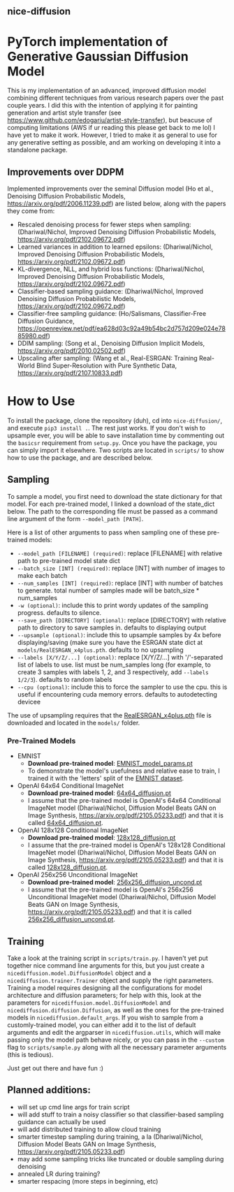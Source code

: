 ## nice-diffusion
# PyTorch implementation of Generative Gaussian Diffusion Model
This is my implementation of an advanced, improved diffusion model combining different techniques from various research papers over the past couple years. I did this with the intention of applying it for painting generation and artist style transfer (see https://www.github.com/edogariu/artist-style-transfer), but beacuse of computing limitations (AWS if ur reading this please get back to me lol) I have yet to make it work. However, I tried to make it as general to use for any generative setting as possible, and am working on developing it into a standalone package.

## Improvements over DDPM
Implemented improvements over the seminal Diffusion model (Ho et al., Denoising Diffusion Probabilistic Models, https://arxiv.org/pdf/2006.11239.pdf) are listed below, along with the papers they come from:
  - Rescaled denoising process for fewer steps when sampling: (Dhariwal/Nichol, Improved Denoising Diffusion Probabilistic Models, https://arxiv.org/pdf/2102.09672.pdf)
  - Learned variances in addition to learned epsilons: (Dhariwal/Nichol, Improved Denoising Diffusion Probabilistic Models, https://arxiv.org/pdf/2102.09672.pdf)
  - KL-divergence, NLL, and hybrid loss functions: (Dhariwal/Nichol, Improved Denoising Diffusion Probabilistic Models, https://arxiv.org/pdf/2102.09672.pdf)
  - Classifier-based sampling guidance: (Dhariwal/Nichol, Improved Denoising Diffusion Probabilistic Models, https://arxiv.org/pdf/2102.09672.pdf)
  - Classifier-free sampling guidance: (Ho/Salismans, Classifier-Free Diffusion Guidance, https://openreview.net/pdf/ea628d03c92a49b54bc2d757d209e024e7885980.pdf)
  - DDIM sampling: (Song et al., Denoising Diffusion Implicit Models, https://arxiv.org/pdf/2010.02502.pdf)
  - Upscaling after sampling: (Wang et al., Real-ESRGAN: Training Real-World Blind Super-Resolution with Pure Synthetic Data, https://arxiv.org/pdf/2107.10833.pdf)

# How to Use
To install the package, clone the repository (duh), cd into `nice-diffusion/`, and execute `pip3 install .`. The rest just works. If you don't wish to upsample ever, you will be able to save installation time by commenting out the `basicsr` requirement from `setup.py`. Once you have the package, you can simply import it elsewhere. Two scripts are located in `scripts/` to show how to use the package, and are described below.

## Sampling
To sample a model, you first need to download the state dictionary for that model. For each pre-trained model, I linked a download of the state_dict below. The path to the corresponding file must be passed as a command line argument of the form `--model_path [PATH]`.

Here is a list of other arguments to pass when sampling one of these pre-trained models:
   - `--model_path [FILENAME] (required)`: replace [FILENAME] with relative path to pre-trained model state dict
  - `--batch_size [INT] (required)`: replace [INT] with number of images to make each batch
  - `--num_samples [INT] (required)`: replace [INT] with number of batches to generate. total number of samples made will be batch_size * num_samples
  - `-w (optional)`: include this to print wordy updates of the sampling progress. defaults to silence.
  - `--save_path [DIRECTORY] (optional)`: replace [DIRECTORY] with relative path to directory to save samples in. defaults to displaying output
  - `--upsample (optional)`: include this to upsample samples by 4x before displaying/saving (make sure you have the ESRGAN state dict at `models/RealESRGAN_x4plus.pth`. defaults to no upsampling
  - `--labels [X/Y/Z/...] (optional)`: replace [X/Y/Z/...] with '/'-separated list of labels to use. list must be num_samples long (for example, to create 3 samples with labels 1, 2, and 3 respectively, add `--labels 1/2/3`). defaults to random labels
  - `--cpu (optional)`: include this to force the sampler to use the cpu. this is useful if encountering cuda memory errors. defaults to autodetecting devicee

The use of upsampling requires that the [RealESRGAN_x4plus.pth](https://download1641.mediafire.com/gpmb5azvul0g/6o6hazgj2h7tlsb/RealESRGAN_x4plus.pth) file is downloaded and located in the `models/` folder.

### Pre-Trained Models
  - EMNIST
    - **Download pre-trained model**: [EMNIST_model_params.pt](https://download1594.mediafire.com/q3isbeoo7s7g/se37uu47y07us19/EMNIST_model_params.pt "Download EMNIST Model")
    - To demonstrate the model's usefulness and relative ease to train, I trained it with the 'letters' split of the [EMNIST dataset](https://www.nist.gov/itl/products-and-services/emnist-dataset).
  - OpenAI 64x64 Conditional ImageNet
    - **Download pre-trained model**: [64x64_diffusion.pt](https://download1478.mediafire.com/5i0iy57fy7yg/7fbkanlblkjjbpk/64x64_diffusion.pt "Download Converted 64x64 ImageNet Model") 
    - I assume that the pre-trained model is OpenAI's 64x64 Conditional ImageNet model (Dhariwal/Nichol, Diffusion Model Beats GAN on Image Synthesis, https://arxiv.org/pdf/2105.05233.pdf) and that it is called [64x64_diffusion.pt](https://download1478.mediafire.com/5i0iy57fy7yg/7fbkanlblkjjbpk/64x64_diffusion.pt "Download Converted 64x64 ImageNet Model"). 
  - OpenAI 128x128 Conditional ImageNet
    - **Download pre-trained model**: [128x128_diffusion.pt](https://download1326.mediafire.com/rt93wwag56eg/zl6hqoaywpud94u/128x128_diffusion.pt "Download Converted 128x128 ImageNet Model")
    - I assume that the pre-trained model is OpenAI's 128x128 Conditional ImageNet model (Dhariwal/Nichol, Diffusion Model Beats GAN on Image Synthesis, https://arxiv.org/pdf/2105.05233.pdf) and that it is called [128x128_diffusion.pt](https://download1326.mediafire.com/rt93wwag56eg/zl6hqoaywpud94u/128x128_diffusion.pt "Download Converted 128x128 ImageNet Model"). 
  - OpenAI 256x256 Unconditional ImageNet
    - **Download pre-trained model**: [256x256_diffusion_uncond.pt](https://download1347.mediafire.com/5kimx3bn6hcg/8224m8buzgi4zvw/256x256_diffusion_uncond.pt "Download Converted 256x256 Unconditional ImageNet Model")
    - I assume that the pre-trained model is OpenAI's 256x256 Unconditional ImageNet model (Dhariwal/Nichol, Diffusion Model Beats GAN on Image Synthesis, https://arxiv.org/pdf/2105.05233.pdf) and that it is called [256x256_diffusion_uncond.pt](https://download1347.mediafire.com/5kimx3bn6hcg/8224m8buzgi4zvw/256x256_diffusion_uncond.pt "Download Converted 256x256 Unconditional ImageNet Model").

## Training
Take a look at the training script in `scripts/train.py`. I haven't yet put together nice command line arguments for this, but you just create a `nicediffusion.model.DiffusionModel` object and a `nicediffusion.trainer.Trainer` object and supply the right parameters. Training a model requires designing all the configurations for model architecture and diffusion parameters; for help with this, look at the parameters for `nicediffusion.model.DiffusionModel` and `nicediffusion.diffusion.Diffusion`, as well as the ones for the pre-trained models in `nicediffusion.default_args`. If you wish to sample from a customly-trained model, you can either add it to the list of default arguments and edit the argparser in `nicediffusion.utils`, which will make passing only the model path behave nicely, or you can pass in the `--custom` flag to `scripts/sample.py` along with all the necessary parameter arguments (this is tedious). 

Just get out there and have fun :)
  
## Planned additions:
  - will set up cmd line args for train script
  - will add stuff to train a noisy classifier so that classifier-based sampling guidance can actually be used
  - will add distributed training to allow cloud training
  - smarter timestep sampling during training, a la (Dhariwal/Nichol, Diffusion Model Beats GAN on Image Synthesis, https://arxiv.org/pdf/2105.05233.pdf)
  - may add some sampling tricks like truncated or double sampling during denoising
  - annealed LR during training?
  - smarter respacing (more steps in beginning, etc)
